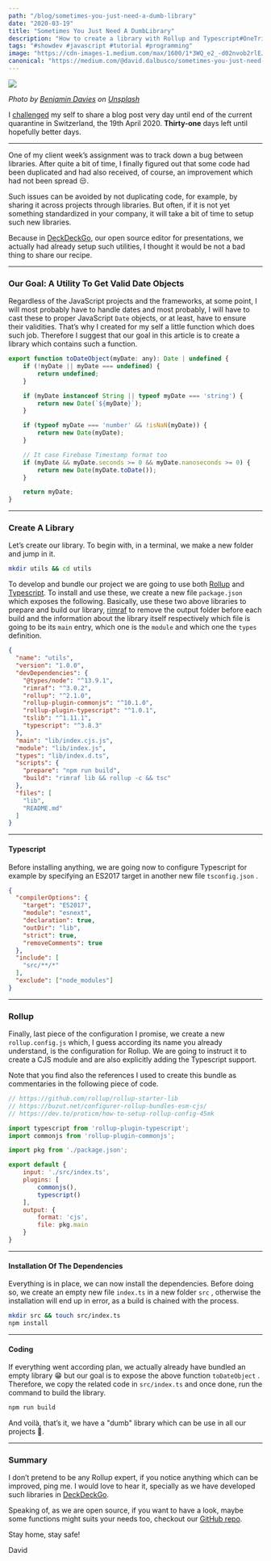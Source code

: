 ```yaml
---
path: "/blog/sometimes-you-just-need-a-dumb-library"
date: "2020-03-19"
title: "Sometimes You Just Need A DumbLibrary"
description: "How to create a library with Rollup and Typescript#OneTrickADay-31"
tags: "#showdev #javascript #tutorial #programming"
image: "https://cdn-images-1.medium.com/max/1600/1*3WQ_e2_-d02nvob2rlEJCA.png"
canonical: "https://medium.com/@david.dalbusco/sometimes-you-just-need-a-dumb-library-5f8e79e667dd"
---
```


![](https://cdn-images-1.medium.com/max/1600/1*3WQ_e2_-d02nvob2rlEJCA.png)

*Photo by [Benjamin Davies](https://unsplash.com/@bendavisual?utm_source=unsplash&utm_medium=referral&utm_content=creditCopyText) on [Unsplash](https://unsplash.com/s/photos/free?utm_source=unsplash&utm_medium=referral&utm_content=creditCopyText)*

I [challenged](https://daviddalbusco.com/blog/how-to-call-the-service-worker-from-the-web-app-context) my self to share a blog post very day until end of the current quarantine in Switzerland, the 19th April 2020. **Thirty-one** days left until hopefully better days.

*****

One of my client week’s assignment was to track down a bug between libraries. After quite a bit of time, I finally figured out that some code had been duplicated and had also received, of course, an improvement which had not been spread 😒.

Such issues can be avoided by not duplicating code, for example, by sharing it across projects through libraries. But often, if it is not yet something standardized in your company, it will take a bit of time to setup such new libraries.

Because in [DeckDeckGo](https://deckdeckgo.com), our open source editor for presentations, we actually had already setup such utilities, I thought it would be not a bad thing to share our recipe.

*****

### Our Goal: A Utility To Get Valid Date Objects

Regardless of the JavaScript projects and the frameworks, at some point, I will most probably have to handle dates and most probably, I will have to cast these to proper JavaScript `Date` objects, or at least, have to ensure their validities. That’s why I created for my self a little function which does such job. Therefore I suggest that our goal in this article is to create a library which contains such a function.

```javascript
export function toDateObject(myDate: any): Date | undefined {
    if (!myDate || myDate === undefined) {
        return undefined;
    }

    if (myDate instanceof String || typeof myDate === 'string') {
        return new Date(`${myDate}`);
    }

    if (typeof myDate === 'number' && !isNaN(myDate)) {
        return new Date(myDate);
    }

    // It case Firebase Timestamp format too
    if (myDate && myDate.seconds >= 0 && myDate.nanoseconds >= 0) {
        return new Date(myDate.toDate());
    }

    return myDate;
}
```

*****

### Create A Library

Let’s create our library. To begin with, in a terminal, we make a new folder and jump in it.

```bash
mkdir utils && cd utils
```

To develop and bundle our project we are going to use both [Rollup](https://rollupjs.org) and [Typescript](https://www.typescriptlang.org). To install and use these, we create a new file `package.json` which exposes the following. Basically, use these two above libraries to prepare and build our library, [rimraf](https://github.com/isaacs/rimraf) to remove the output folder before each build and the information about the library itself respectively which file is going to be its `main` entry, which one is the `module` and which one the `types` definition.

```json
{
  "name": "utils",
  "version": "1.0.0",
  "devDependencies": {
    "@types/node": "^13.9.1",
    "rimraf": "^3.0.2",
    "rollup": "^2.1.0",
    "rollup-plugin-commonjs": "^10.1.0",
    "rollup-plugin-typescript": "^1.0.1",
    "tslib": "^1.11.1",
    "typescript": "^3.8.3"
  },
  "main": "lib/index.cjs.js",
  "module": "lib/index.js",
  "types": "lib/index.d.ts",
  "scripts": {
    "prepare": "npm run build",
    "build": "rimraf lib && rollup -c && tsc"
  },
  "files": [
    "lib",
    "README.md"
  ]
}
```

*****

#### Typescript

Before installing anything, we are going now to configure Typescript for example by specifying an ES2017 target in another new file `tsconfig.json` .

```json
{
  "compilerOptions": {
    "target": "ES2017",
    "module": "esnext",
    "declaration": true,
    "outDir": "lib",
    "strict": true,
    "removeComments": true
  },
  "include": [
    "src/**/*"
  ],
  "exclude": ["node_modules"]
}
```

*****

### Rollup

Finally, last piece of the configuration I promise, we create a new `rollup.config.js` which, I guess according its name you already understand, is the configuration for Rollup. We are going to instruct it to create a CJS module and are also explicitly adding the Typescript support.

Note that you find also the references I used to create this bundle as commentaries in the following piece of code.

```javascript
// https://github.com/rollup/rollup-starter-lib
// https://buzut.net/configurer-rollup-bundles-esm-cjs/
// https://dev.to/proticm/how-to-setup-rollup-config-45mk

import typescript from 'rollup-plugin-typescript';
import commonjs from 'rollup-plugin-commonjs';

import pkg from './package.json';

export default {
    input: './src/index.ts',
    plugins: [
        commonjs(),
        typescript()
    ],
    output: {
        format: 'cjs',
        file: pkg.main
    }
}
```

*****

#### Installation Of The Dependencies

Everything is in place, we can now install the dependencies. Before doing so, we create an empty new file `index.ts` in a new folder `src` , otherwise the installation will end up in error, as a build is chained with the process.

```bash
mkdir src && touch src/index.ts
npm install
```

*****

#### Coding

If everything went according plan, we actually already have bundled an empty library 😁 but our goal is to expose the above function `toDateObject` . Therefore, we copy the related code in `src/index.ts` and once done, run the command to build the library.

```bash
npm run build
```

And voilà, that’s it, we have a "dumb" library which can be use in all our projects 🎉.

*****

### Summary

I don’t pretend to be any Rollup expert, if you notice anything which can be improved, ping me. I would love to hear it, specially as we have developed such libraries in [DeckDeckGo](https://deckdeckgo.com).

Speaking of, as we are open source, if you want to have a look, maybe some functions might suits your needs too, checkout our [GitHub repo](https://github.com/deckgo/deckdeckgo/tree/master/utils).

Stay home, stay safe!

David
